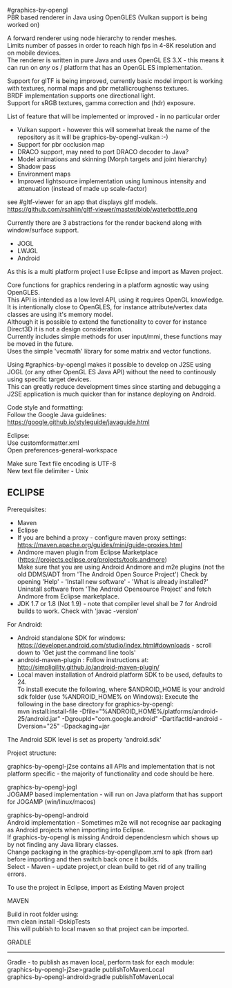 ﻿#graphics-by-opengl  
PBR based renderer in Java using OpenGLES (Vulkan support is being worked on)  

A forward renderer using node hierarchy to render meshes.  
Limits number of passes in order to reach high fps in 4-8K resolution and on mobile devices.  
The renderer is written in pure Java and uses OpenGL ES 3.X - this means it can run on _any_ os / platform that has an OpenGL ES implementation.  

Support for glTF is being improved, currently basic model import is working with textures, normal maps and pbr metallicroughenss textures.  
BRDF implementation supports one directional light.  
Support for sRGB textures, gamma correction and (hdr) exposure.  

List of feature that will be implemented or improved - in no particular order  
* Vulkan support - however this will somewhat break the name of the repository as it will be graphics-by-opengl-vulkan :-)
* Support for pbr occlusion map
* DRACO support, may need to port DRACO decoder to Java?
* Model animations and skinning (Morph targets and joint hierarchy)
* Shadow pass
* Environment maps
* Improved lightsource implementation using luminous intensity and attenuation (instead of made up scale-factor) 

see #gltf-viewer for an app that displays gltf models.  
https://github.com/rsahlin/gltf-viewer/master/blob/waterbottle.png


Currently there are 3 abstractions for the render backend along with window/surface support.  
- JOGL  
- LWJGL  
- Android  

As this is a multi platform project I use Eclipse and import as Maven project.  

Core functions for graphics rendering in a platform agnostic way using OpenGLES.  
This API is intended as a low level API, using it requires OpenGL knowledge.  
It is intentionally close to OpenGLES, for instance attribute/vertex data classes are using it's memory model.  
Although it is possible to extend the functionality to cover for instance Direct3D it is not a design consideration.  
Currently includes simple methods for user input/mmi, these functions may be moved in the future.  
Uses the simple 'vecmath' library for some matrix and vector functions.  

Using #graphics-by-opengl makes it possible to develop on J2SE using JOGL (or any other OpenGL ES Java API) without the need to continously using specific target devices.  
This can greatly reduce development times since starting and debugging a J2SE application is much quicker than for instance deploying on Android.  

Code style and formatting:  
Follow the Google Java guidelines:  
https://google.github.io/styleguide/javaguide.html  


Eclipse:  
Use customformatter.xml  
Open preferences-general-workspace  

Make sure Text file encoding is UTF-8  
New text file delimiter - Unix  


ECLIPSE 
----------------------------------------------------------------------
Prerequisites:  
- Maven  
- Eclipse  
- If you are behind a proxy - configure maven proxy settings: https://maven.apache.org/guides/mini/guide-proxies.html  
- Andmore maven plugin from Eclipse Marketplace (https://projects.eclipse.org/projects/tools.andmore)  
Make sure that you are using Android Andmore and m2e plugins (not the old DDMS/ADT from 'The Android Open Source Project')
Check by opening 'Help' - 'Install new software' - 'What is already installed?'   
Uninstall software from 'The Android Opensource Project' and fetch Andmore from Eclipse marketplace.
- JDK 1.7 or 1.8 (Not 1.9) - note that compiler level shall be 7 for Android builds to work.
Check with 'javac -version'  

For Android:  
- Android standalone SDK for windows:  
https://developer.android.com/studio/index.html#downloads - scroll down to 'Get just the command line tools'  
- android-maven-plugin : Follow instructions at: http://simpligility.github.io/android-maven-plugin/  
- Local maven installation of Android platform SDK to be used, defaults to 24.  
To install execute the following, where $ANDROID_HOME is your android sdk folder (use %ANDROID_HOME% on Windows):
Execute the following in the base directory for graphics-by-opengl:  
mvn install:install-file -Dfile="%ANDROID_HOME%/platforms/android-25/android.jar" -DgroupId="com.google.android" -DartifactId=android -Dversion="25" -Dpackaging=jar  

The Android SDK level is set as property 'android.sdk'  

Project structure:  

graphics-by-opengl-j2se contains all APIs and implementation that is not platform specific - the majority of functionality and code should be here.  

graphics-by-opengl-jogl  
JOGAMP based implementation - will run on Java platform that has support for JOGAMP (win/linux/macos)  

graphics-by-opengl-android  
Android implementation - Sometimes m2e will not recognise aar packaging as Android projects when importing into Eclipse.  
If graphics-by-opengl is missing Android dependenciesm which shows up by not finding any Java library classes.  
Change packaging in the graphics-by-opengl\pom.xml to apk (from aar) before importing and then switch back once it builds.  
Select - Maven - update project,or clean build to get rid of any trailing errors.  

To use the project in Eclipse, import as Existing Maven project  

MAVEN  

Build in root folder using:  
mvn clean install -DskipTests  
This will publish to local maven so that project can be imported.    

GRADLE  

----------------------------------------------------------------------

Gradle - to publish as maven local, perform task for each module:  
graphics-by-opengl-j2se>gradle publishToMavenLocal  
graphics-by-opengl-android>gradle publishToMavenLocal  

